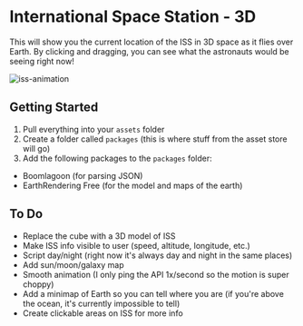 # International Space Station - 3D

This will show you the current location of the ISS in 3D space as it flies over Earth. By clicking and dragging, you can see what the astronauts would be seeing right now!

![iss-animation](https://user-images.githubusercontent.com/3202211/30151242-80375a40-9363-11e7-8dd5-97894c4ecb31.gif)

## Getting Started

1. Pull everything into your `assets` folder
2. Create a folder called `packages` (this is where stuff from the asset store will go)
3. Add the following packages to the `packages` folder: 
  - Boomlagoon (for parsing JSON)
  - EarthRendering Free (for the model and maps of the earth)
  
## To Do
- Replace the cube with a 3D model of ISS
- Make ISS info visible to user (speed, altitude, longitude, etc.)
- Script day/night (right now it's always day and night in the same places)
- Add sun/moon/galaxy map
- Smooth animation (I only ping the API 1x/second so the motion is super choppy)
- Add a minimap of Earth so you can tell where you are (if you're above the ocean, it's currently impossible to tell)
- Create clickable areas on ISS for more info
